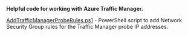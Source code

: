 **Helpful code for working with Azure Traffic Manager.**

[AddTrafficManagerProbeRules.ps1](AddTrafficManagerProbeRules.ps1) - PowerShell script to add Network Security Group rules for the Traffic Manager probe IP addresses.
